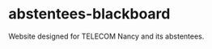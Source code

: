 abstentees-blackboard
=====================

Website designed for TELECOM Nancy and its abstentees.
